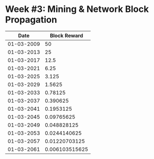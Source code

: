 # Week #3: Mining & Network Block Propagation

| Date       | Block Reward   |
| ---------- | -------------- |
| 01-03-2009 | 50             |
| 01-03-2013 | 25             |
| 01-03-2017 | 12.5           |
| 01-03-2021 | 6.25           |
| 01-03-2025 | 3.125          |
| 01-03-2029 | 1.5625         |
| 01-03-2033 | 0.78125        |
| 01-03-2037 | 0.390625       |
| 01-03-2041 | 0.1953125      |
| 01-03-2045 | 0.09765625     |
| 01-03-2049 | 0.048828125    |
| 01-03-2053 | 0.0244140625   |
| 01-03-2057 | 0.01220703125  |
| 01-03-2061 | 0.006103515625 |

